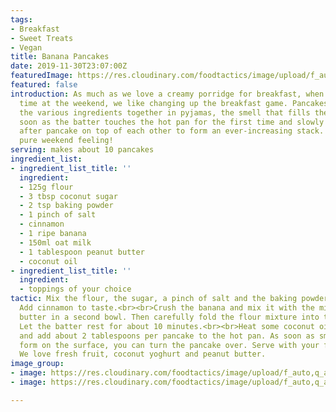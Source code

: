 ```yaml
---
tags:
- Breakfast
- Sweet Treats
- Vegan
title: Banana Pancakes
date: 2019-11-30T23:07:00Z
featuredImage: https://res.cloudinary.com/foodtactics/image/upload/f_auto,q_auto,w_auto,dpr_auto,c_scale/v1576850923/vegan-banana-pancakes_nouf9w.jpg
featured: false
introduction: As much as we love a creamy porridge for breakfast, when we have more
  time at the weekend, we like changing up the breakfast game. Pancakes! Stirring
  the various ingredients together in pyjamas, the smell that fills the kitchen as
  soon as the batter touches the hot pan for the first time and slowly layering pancake
  after pancake on top of each other to form an ever-increasing stack. This is the
  pure weekend feeling!
serving: makes about 10 pancakes
ingredient_list:
- ingredient_list_title: ''
  ingredient:
  - 125g flour
  - 3 tbsp coconut sugar
  - 2 tsp baking powder
  - 1 pinch of salt
  - cinnamon
  - 1 ripe banana
  - 150ml oat milk
  - 1 tablespoon peanut butter
  - coconut oil
- ingredient_list_title: ''
  ingredient:
  - toppings of your choice
tactic: Mix the flour, the sugar, a pinch of salt and the baking powder in a bowl.
  Add cinnamon to taste.<br><br>Crush the banana and mix it with the milk and peanut
  butter in a second bowl. Then carefully fold the flour mixture into the banana mixture.
  Let the batter rest for about 10 minutes.<br><br>Heat some coconut oil in a pan
  and add about 2 tablespoons per pancake to the hot pan. As soon as small bubbles
  form on the surface, you can turn the pancake over. Serve with your favourite toppings.
  We love fresh fruit, coconut yoghurt and peanut butter.
image_group:
- image: https://res.cloudinary.com/foodtactics/image/upload/f_auto,q_auto,w_auto,dpr_auto,c_scale/v1576851056/vegan-banana-pancakes-002_f1xcwp.jpg
- image: https://res.cloudinary.com/foodtactics/image/upload/f_auto,q_auto,w_auto,dpr_auto,c_scale/v1576851086/vegan-banana-pancakes-003_ftozde.jpg

---
```

